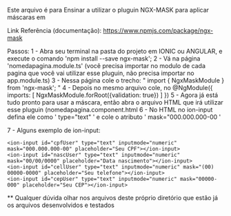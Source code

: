 Este arquivo é para Ensinar a utilizar o pluguin NGX-MASK para aplicar máscaras em <ion-inputs>

Link Referência (documentação): https://www.npmjs.com/package/ngx-mask

Passos:
1 - Abra seu terminal na pasta do projeto em IONIC ou ANGULAR, e execute o comando 'npm install --save ngx-mask';
2 - Vá na página 'nomedapagina.module.ts' (você precisa importar no modulo de cada pagina que você vai utilizar esse pluguin, não precisa importar no app.module.ts)
3 - Nessa página cole o trecho: " import { NgxMaskModule } from 'ngx-mask'; "
4 - Depois no mesmo arquivo cole, no @NgModule({ imports: [ NgxMaskModule.forRoot({validation: true}) ] })
5 - Agora já está tudo pronto para usar a máscara, então abra o arquivo HTML que irá utilizar esse pluguin (nomedapagina.component.html
6 - No HTML no ion-input defina ele como ' type="text" ' e cole o atributo ' mask="000.000.000-00 '

7 - Alguns exemplo de ion-input:

    <ion-input id="cpfUser" type="text" inputmode="numeric" mask="000.000.000-00" placeholder="Seu CPF"></ion-input>
    <ion-input id="nascUser" type="text" inputmode="numeric" mask="00/00/0000" placeholder="Data nascimento"></ion-input>
    <ion-input id="cellUser" type="text" inputmode="numeric" mask="(00) 00000-0000" placeholder="Seu telefone"></ion-input>
    <ion-input id="cepUser" type="text" inputmode="numeric" mask="00000-000" placeholder="Seu CEP"></ion-input>
    
    
** Qualquer dúvida olhar nos arquivos deste próprio diretório que estão já os arquivos desenvolvidos e testados
